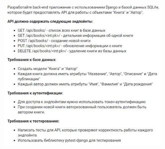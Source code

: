 ![Task Description](https://github.com/andromanyshyn/drf_books_api/blob/master/photo_2023-05-09_17-58-25.jpg)
